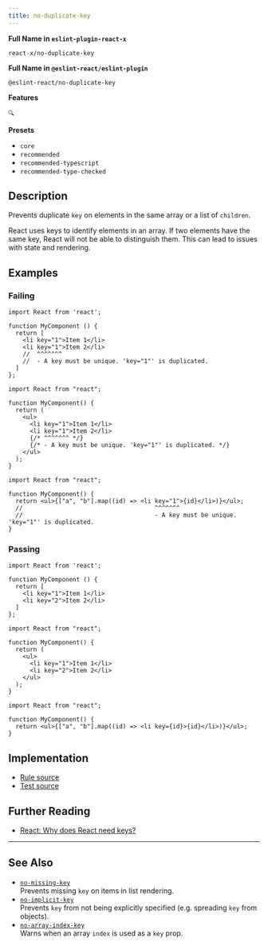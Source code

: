 ```yaml
---
title: no-duplicate-key
---
```


**Full Name in `eslint-plugin-react-x`**

```plain copy
react-x/no-duplicate-key
```

**Full Name in `@eslint-react/eslint-plugin`**

```plain copy
@eslint-react/no-duplicate-key
```

**Features**

`🔍`

**Presets**

- `core`
- `recommended`
- `recommended-typescript`
- `recommended-type-checked`

## Description

Prevents duplicate `key` on elements in the same array or a list of `children`.

React uses keys to identify elements in an array. If two elements have the same key, React will not be able to distinguish them. This can lead to issues with state and rendering.

## Examples

### Failing

```tsx
import React from 'react';

function MyComponent () {
  return [
    <li key="1">Item 1</li>
    <li key="1">Item 2</li>
    //  ^^^^^^^
    //  - A key must be unique. 'key="1"' is duplicated.
  ]
};
```

```tsx
import React from "react";

function MyComponent() {
  return (
    <ul>
      <li key="1">Item 1</li>
      <li key="1">Item 2</li>
      {/* ^^^^^^^ */}
      {/* - A key must be unique. 'key="1"' is duplicated. */}
    </ul>
  );
}
```

```tsx
import React from "react";

function MyComponent() {
  return <ul>{["a", "b"].map((id) => <li key="1">{id}</li>)}</ul>;
  //                                     ^^^^^^^
  //                                     - A key must be unique. 'key="1"' is duplicated.
}
```

### Passing

```tsx
import React from 'react';

function MyComponent () {
  return [
    <li key="1">Item 1</li>
    <li key="2">Item 2</li>
  ]
};
```

```tsx
import React from "react";

function MyComponent() {
  return (
    <ul>
      <li key="1">Item 1</li>
      <li key="2">Item 2</li>
    </ul>
  );
}
```

```tsx
import React from "react";

function MyComponent() {
  return <ul>{["a", "b"].map((id) => <li key={id}>{id}</li>)}</ul>;
}
```

## Implementation

- [Rule source](https://github.com/Rel1cx/eslint-react/tree/main/packages/plugins/eslint-plugin-react-x/src/rules/no-duplicate-key.ts)
- [Test source](https://github.com/Rel1cx/eslint-react/tree/main/packages/plugins/eslint-plugin-react-x/src/rules/no-duplicate-key.spec.ts)

## Further Reading

- [React: Why does React need keys?](https://react.dev/learn/rendering-lists#why-does-react-need-keys)

---

## See Also

- [`no-missing-key`](./no-missing-key)\
  Prevents missing `key` on items in list rendering.
- [`no-implicit-key`](./no-implicit-key)\
  Prevents `key` from not being explicitly specified (e.g. spreading `key` from objects).
- [`no-array-index-key`](./no-array-index-key)\
  Warns when an array `index` is used as a `key` prop.
